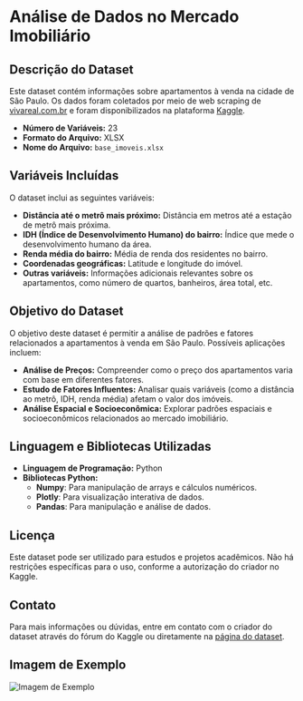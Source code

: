 # Análise de Dados no Mercado Imobiliário

## Descrição do Dataset

Este dataset contém informações sobre apartamentos à venda na cidade de São Paulo. Os dados foram coletados por meio de web scraping de [vivareal.com.br](https://vivareal.com.br) e foram disponibilizados na plataforma [Kaggle](https://www.kaggle.com).

- **Número de Variáveis:** 23
- **Formato do Arquivo:** XLSX
- **Nome do Arquivo:** `base_imoveis.xlsx`

## Variáveis Incluídas

O dataset inclui as seguintes variáveis:

- **Distância até o metrô mais próximo:** Distância em metros até a estação de metrô mais próxima.
- **IDH (Índice de Desenvolvimento Humano) do bairro:** Índice que mede o desenvolvimento humano da área.
- **Renda média do bairro:** Média de renda dos residentes no bairro.
- **Coordenadas geográficas:** Latitude e longitude do imóvel.
- **Outras variáveis:** Informações adicionais relevantes sobre os apartamentos, como número de quartos, banheiros, área total, etc.

## Objetivo do Dataset

O objetivo deste dataset é permitir a análise de padrões e fatores relacionados a apartamentos à venda em São Paulo. Possíveis aplicações incluem:

- **Análise de Preços:** Compreender como o preço dos apartamentos varia com base em diferentes fatores.
- **Estudo de Fatores Influentes:** Analisar quais variáveis (como a distância ao metrô, IDH, renda média) afetam o valor dos imóveis.
- **Análise Espacial e Socioeconômica:** Explorar padrões espaciais e socioeconômicos relacionados ao mercado imobiliário.

## Linguagem e Bibliotecas Utilizadas

- **Linguagem de Programação:** Python
- **Bibliotecas Python:**
  - **Numpy**: Para manipulação de arrays e cálculos numéricos.
  - **Plotly**: Para visualização interativa de dados.
  - **Pandas**: Para manipulação e análise de dados.

## Licença

Este dataset pode ser utilizado para estudos e projetos acadêmicos. Não há restrições específicas para o uso, conforme a autorização do criador no Kaggle.

## Contato

Para mais informações ou dúvidas, entre em contato com o criador do dataset através do fórum do Kaggle ou diretamente na [página do dataset](https://www.kaggle.com/dataset-page-link).

## Imagem de Exemplo

![Imagem de Exemplo](https://tecimob.com.br/blog/wp-content/uploads/2024/02/avaliacao-de-imoveis-2.jpg)
